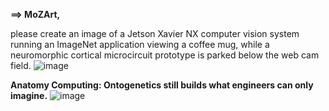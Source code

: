 **==> MoZArt,**

please create an image of a Jetson Xavier NX computer vision system running an ImageNet application viewing a coffee mug, while a neuromorphic cortical microcircuit prototype is parked below the web cam field.
![image](https://github.com/rtrelease/Jetson-Symbolics-Neuromorphics/assets/71346897/edda8734-d3e4-4f4d-8c07-df8b0f5c946b)


**Anatomy Computing: Ontogenetics still builds what engineers can only imagine.**
![image](https://github.com/rtrelease/Jetson-Symbolics-Neuromorphics/assets/71346897/1dea49a6-e39e-4bb1-b2a9-5af97c75434c)
